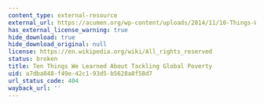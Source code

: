 ```yaml
---
content_type: external-resource
external_url: https://acumen.org/wp-content/uploads/2014/11/10-Things-Weve-Learned-About-Tackling-Global-Poverty.pdf
has_external_license_warning: true
hide_download: true
hide_download_original: null
license: https://en.wikipedia.org/wiki/All_rights_reserved
status: broken
title: Ten Things We Learned About Tackling Global Poverty
uid: a7dba848-f49e-42c1-93d5-b5628a8f58d7
url_status_code: 404
wayback_url: ''
---
```

